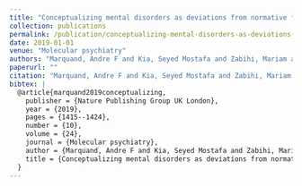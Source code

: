 ```yaml
---
title: "Conceptualizing mental disorders as deviations from normative functioning"
collection: publications
permalink: /publication/conceptualizing-mental-disorders-as-deviations-from-normative-functioning
date: 2019-01-01
venue: "Molecular psychiatry"
authors: "Marquand, Andre F and Kia, Seyed Mostafa and Zabihi, Mariam and Wolfers, Thomas and Buitelaar, Jan K and Beckmann, Christian F"
paperurl: ""
citation: "Marquand, Andre F and Kia, Seyed Mostafa and Zabihi, Mariam and Wolfers, Thomas and Buitelaar, Jan K and Beckmann, Christian F (2019). Conceptualizing mental disorders as deviations from normative functioning. Molecular psychiatry."
bibtex: |
  @article{marquand2019conceptualizing,
    publisher = {Nature Publishing Group UK London},
    year = {2019},
    pages = {1415--1424},
    number = {10},
    volume = {24},
    journal = {Molecular psychiatry},
    author = {Marquand, Andre F and Kia, Seyed Mostafa and Zabihi, Mariam and Wolfers, Thomas and Buitelaar, Jan K and Beckmann, Christian F},
    title = {Conceptualizing mental disorders as deviations from normative functioning},
  }
---
```

